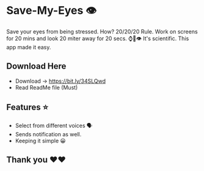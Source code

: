 # Save-My-Eyes 👁️
Save your eyes from being stressed. How? 20/20/20 Rule. 
Work on screens for 20 mins and look 20 miter away for 20 secs. ⌚️🌠👁️
It's scientific. This app made it easy.

## Download Here
* Download -> https://bit.ly/34SLQwd
* Read ReadMe file (Must)

## Features ⭐
* Select from different voices 🗣️
* Sends notification as well.
* Keeping it simple 😀

## Thank you ❤️❤️
